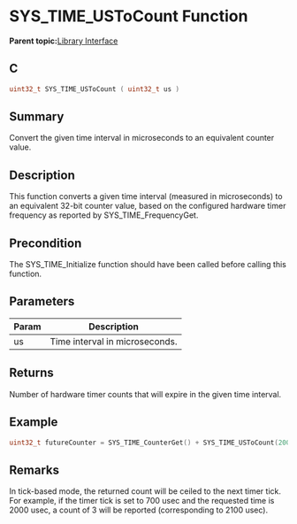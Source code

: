 # SYS\_TIME\_USToCount Function

**Parent topic:**[Library Interface](GUID-3D84F884-122D-4A4A-95DA-DFD8C2E84650.md)

## C

```c
uint32_t SYS_TIME_USToCount ( uint32_t us )
```

## Summary

Convert the given time interval in microseconds to an equivalent counter value.

## Description

This function converts a given time interval \(measured in microseconds\) to<br />an equivalent 32-bit counter value, based on the configured hardware timer<br />frequency as reported by SYS\_TIME\_FrequencyGet.

## Precondition

The SYS\_TIME\_Initialize function should have been called before calling this function.

## Parameters

|Param|Description|
|-----|-----------|
|us|Time interval in microseconds.|

## Returns

Number of hardware timer counts that will expire in the given time interval.

## Example

```c
uint32_t futureCounter = SYS_TIME_CounterGet() + SYS_TIME_USToCount(200);
```

## Remarks

In tick-based mode, the returned count will be ceiled to the next timer tick. For example, if the timer tick is set to 700 usec and the requested time is 2000 usec, a count of 3 will be reported \(corresponding to 2100 usec\).


